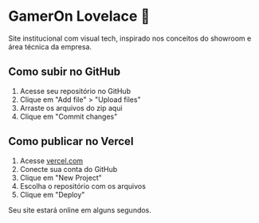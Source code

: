 
# GamerOn Lovelace 🚀

Site institucional com visual tech, inspirado nos conceitos do showroom e área técnica da empresa.

## Como subir no GitHub

1. Acesse seu repositório no GitHub
2. Clique em "Add file" > "Upload files"
3. Arraste os arquivos do zip aqui
4. Clique em "Commit changes"

## Como publicar no Vercel

1. Acesse [vercel.com](https://vercel.com)
2. Conecte sua conta do GitHub
3. Clique em "New Project"
4. Escolha o repositório com os arquivos
5. Clique em "Deploy"

Seu site estará online em alguns segundos.
